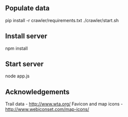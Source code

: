 ## Populate data
pip install -r crawler/requirements.txt
./crawler/start.sh

## Install server
npm install

## Start server
node app.js

## Acknowledgements
Trail data - http://www.wta.org/
Favicon and map icons - http://www.webiconset.com/map-icons/
